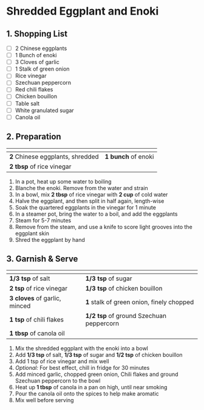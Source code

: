 # Shredded Eggplant and Enoki

## 1. Shopping List
- [ ] 2 Chinese eggplants
- [ ] 1 Bunch of enoki
- [ ] 3 Cloves of garlic
- [ ] 1 Stalk of green onion
- [ ] Rice vinegar
- [ ] Szechuan peppercorn
- [ ] Red chili flakes
- [ ] Chicken bouillon
- [ ] Table salt
- [ ] White granulated sugar
- [ ] Canola oil

## 2. Preparation
|<!-- -->|<!-- -->|
|---|---|
| **2** Chinese eggplants, shredded | **1 bunch** of enoki|
| **2 tbsp** of rice vinegar| |

1. In a pot, heat up some water to boiling
2. Blanche the enoki. Remove from the water and strain
3. In a bowl, mix **2 tbsp** of rice vinegar with **2 cup** of cold water
4. Halve the eggplant, and then split in half again, length-wise
5. Soak  the quartered eggplants in the vinegar for 1 minute
6. In a steamer pot, bring the water to a boil, and add the eggplants
7. Steam for 5-7 minutes
8. Remove from the steam, and use a knife to score light grooves into the eggplant skin
9. Shred the eggplant by hand

## 3. Garnish & Serve
|<!-- -->|<!-- -->|
|---|---|
**1/3 tsp** of salt|**1/3 tsp** of sugar
**2 tsp** of rice vinegar|**1/3 tsp** of chicken bouillon
**3 cloves** of garlic, minced|**1** stalk of green onion, finely chopped
**1 tsp** of chili flakes|**1/2 tsp** of ground Szechuan peppercorn
**1 tbsp** of canola oil|

1. Mix the shredded eggplant with the enoki into a bowl
2. Add **1/3 tsp** of salt, **1/3 tsp** of sugar and **1/2 tsp** of chicken bouillon
3. Add 1 tsp of rice vinegar and mix well
4. *Optional:* For best effect, chill in fridge for 30 minutes
5. Add minced garlic, chopped green onion, Chili flakes and ground Szechuan peppercorn to the bowl
6. Heat up **1 tbsp** of canola in a pan on high, until near smoking
7. Pour the canola oil onto the spices to help make aromatic
8. Mix well before serving  